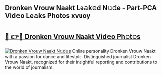 ## Dronken Vrouw Naakt Le𝚊k𝚎d N𝚞𝚍e - Part-PCA Vid𝚎o Le𝚊ks Photos xvuoy

# <h2><a href="http://fb0upi.evod.top/?m=Dronken+Vrouw+Naakt">🔗 👉🔴 Dronken Vrouw Naakt Vid𝚎o Ph𝚘t𝚘s</a></h2>

[![Dronken Vrouw Naakt N𝚞d𝚎s](https://i.imgur.com/8V9OHl7.gif)](http://fb0upi.evod.top/?m=Dronken+Vrouw+Naakt)
Online personality Dronken Vrouw Naakt with a passion for dance and lifestyle. Distinguished journalist Dronken Vrouw Naakt, recognized for their insightful reporting and contributions to the world of journalism. 
